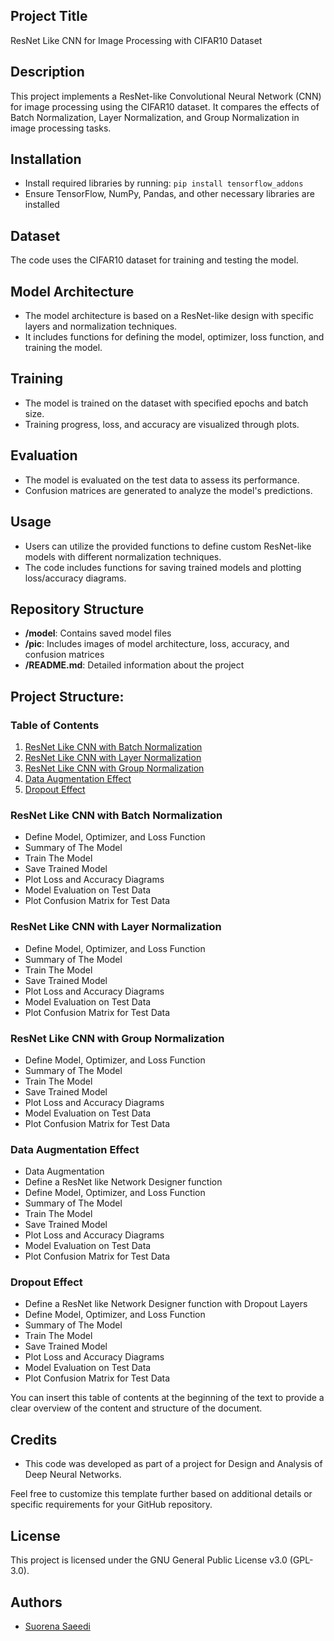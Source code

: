 ﻿## Project Title

ResNet Like CNN for Image Processing with CIFAR10 Dataset

## Description

This project implements a ResNet-like Convolutional Neural Network (CNN) for image processing using the CIFAR10 dataset. It compares the effects of Batch Normalization, Layer Normalization, and Group Normalization in image processing tasks.

## Installation

-   Install required libraries by running: `pip install tensorflow_addons`
-   Ensure TensorFlow, NumPy, Pandas, and other necessary libraries are installed

## Dataset

The code uses the CIFAR10 dataset for training and testing the model.

## Model Architecture

-   The model architecture is based on a ResNet-like design with specific layers and normalization techniques.
-   It includes functions for defining the model, optimizer, loss function, and training the model.

## Training

-   The model is trained on the dataset with specified epochs and batch size.
-   Training progress, loss, and accuracy are visualized through plots.

## Evaluation

-   The model is evaluated on the test data to assess its performance.
-   Confusion matrices are generated to analyze the model's predictions.

## Usage

-   Users can utilize the provided functions to define custom ResNet-like models with different normalization techniques.
-   The code includes functions for saving trained models and plotting loss/accuracy diagrams.

## Repository Structure

-   **/model**: Contains saved model files
-   **/pic**: Includes images of model architecture, loss, accuracy, and confusion matrices
-   **/README.md**: Detailed information about the project

## Project Structure:

### Table of Contents

1.  [ResNet Like CNN with Batch Normalization](https://www.perplexity.ai/search#resnet-like-cnn-with-batch-normalization)
2.  [ResNet Like CNN with Layer Normalization](https://www.perplexity.ai/search#resnet-like-cnn-with-layer-normalization)
3.  [ResNet Like CNN with Group Normalization](https://www.perplexity.ai/search#resnet-like-cnn-with-group-normalization)
4.  [Data Augmentation Effect](https://www.perplexity.ai/search#data-augmentation-effect)
5.  [Dropout Effect](https://www.perplexity.ai/search#dropout-effect)

### ResNet Like CNN with Batch Normalization

-   Define Model, Optimizer, and Loss Function
-   Summary of The Model
-   Train The Model
-   Save Trained Model
-   Plot Loss and Accuracy Diagrams
-   Model Evaluation on Test Data
-   Plot Confusion Matrix for Test Data

### ResNet Like CNN with Layer Normalization

-   Define Model, Optimizer, and Loss Function
-   Summary of The Model
-   Train The Model
-   Save Trained Model
-   Plot Loss and Accuracy Diagrams
-   Model Evaluation on Test Data
-   Plot Confusion Matrix for Test Data

### ResNet Like CNN with Group Normalization

-   Define Model, Optimizer, and Loss Function
-   Summary of The Model
-   Train The Model
-   Save Trained Model
-   Plot Loss and Accuracy Diagrams
-   Model Evaluation on Test Data
-   Plot Confusion Matrix for Test Data

### Data Augmentation Effect

-   Data Augmentation
-   Define a ResNet like Network Designer function
-   Define Model, Optimizer, and Loss Function
-   Summary of The Model
-   Train The Model
-   Save Trained Model
-   Plot Loss and Accuracy Diagrams
-   Model Evaluation on Test Data
-   Plot Confusion Matrix for Test Data

### Dropout Effect

-   Define a ResNet like Network Designer function with Dropout Layers
-   Define Model, Optimizer, and Loss Function
-   Summary of The Model
-   Train The Model
-   Save Trained Model
-   Plot Loss and Accuracy Diagrams
-   Model Evaluation on Test Data
-   Plot Confusion Matrix for Test Data

You can insert this table of contents at the beginning of the text to provide a clear overview of the content and structure of the document.

## Credits

-   This code was developed as part of a project for Design and Analysis of Deep Neural Networks.

Feel free to customize this template further based on additional details or specific requirements for your GitHub repository.

## License 
This project is licensed under the GNU General Public License v3.0 (GPL-3.0).

## Authors
- [Suorena Saeedi](https://github.com/ssuorena)
